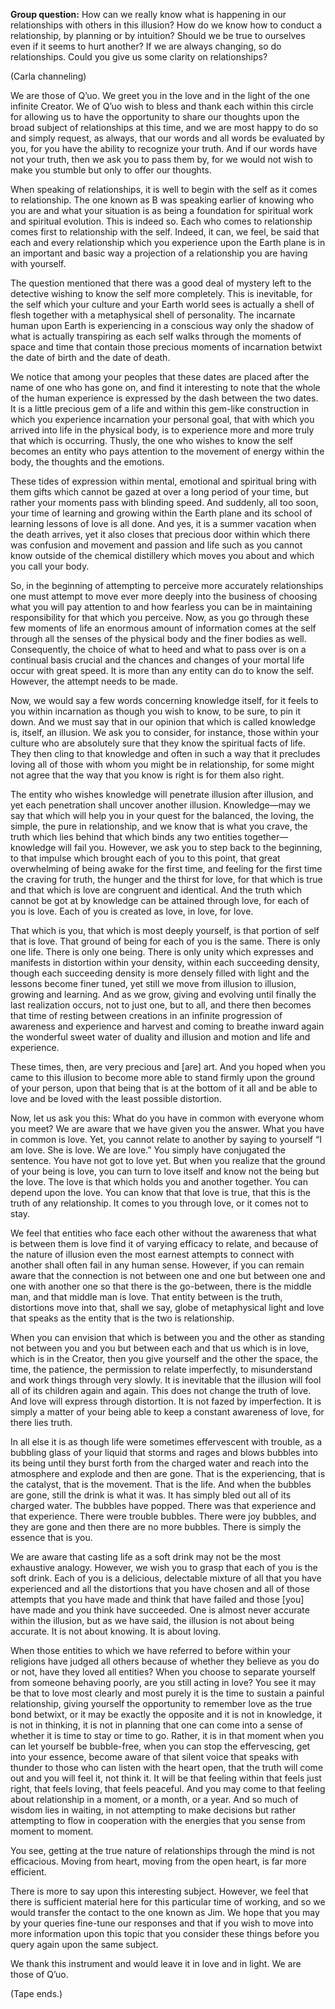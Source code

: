 <p class="group-question"><strong>Group question:</strong> How can we really know what is happening in our relationships with others in this illusion? How do we know how to conduct a relationship, by planning or by intuition? Should we be true to ourselves even if it seems to hurt another? If we are always changing, so do relationships. Could you give us some clarity on relationships?</p>
<p class="channel-type">(Carla channeling)</p>
<p>We are those of Q’uo. We greet you in the love and in the light of the one infinite Creator. We of Q’uo wish to bless and thank each within this circle for allowing us to have the opportunity to share our thoughts upon the broad subject of relationships at this time, and we are most happy to do so and simply request, as always, that our words and all words be evaluated by you, for you have the ability to recognize your truth. And if our words have not your truth, then we ask you to pass them by, for we would not wish to make you stumble but only to offer our thoughts.</p>
<p>When speaking of relationships, it is well to begin with the self as it comes to relationship. The one known as B was speaking earlier of knowing who you are and what your situation is as being a foundation for spiritual work and spiritual evolution. This is indeed so. Each who comes to relationship comes first to relationship with the self. Indeed, it can, we feel, be said that each and every relationship which you experience upon the Earth plane is in an important and basic way a projection of a relationship you are having with yourself.</p>
<p>The question mentioned that there was a good deal of mystery left to the detective wishing to know the self more completely. This is inevitable, for the self which your culture and your Earth world sees is actually a shell of flesh together with a metaphysical shell of personality. The incarnate human upon Earth is experiencing in a conscious way only the shadow of what is actually transpiring as each self walks through the moments of space and time that contain those precious moments of incarnation betwixt the date of birth and the date of death.</p>
<p>We notice that among your peoples that these dates are placed after the name of one who has gone on, and find it interesting to note that the whole of the human experience is expressed by the dash between the two dates. It is a little precious gem of a life and within this gem-like construction in which you experience incarnation your personal goal, that with which you arrived into life in the physical body, is to experience more and more truly that which is occurring. Thusly, the one who wishes to know the self becomes an entity who pays attention to the movement of energy within the body, the thoughts and the emotions.</p>
<p>These tides of expression within mental, emotional and spiritual bring with them gifts which cannot be gazed at over a long period of your time, but rather your moments pass with blinding speed. And suddenly, all too soon, your time of learning and growing within the Earth plane and its school of learning lessons of love is all done. And yes, it is a summer vacation when the death arrives, yet it also closes that precious door within which there was confusion and movement and passion and life such as you cannot know outside of the chemical distillery which moves you about and which you call your body.</p>
<p>So, in the beginning of attempting to perceive more accurately relationships one must attempt to move ever more deeply into the business of choosing what you will pay attention to and how fearless you can be in maintaining responsibility for that which you perceive. Now, as you go through these few moments of life an enormous amount of information comes at the self through all the senses of the physical body and the finer bodies as well. Consequently, the choice of what to heed and what to pass over is on a continual basis crucial and the chances and changes of your mortal life occur with great speed. It is more than any entity can do to know the self. However, the attempt needs to be made.</p>
<p>Now, we would say a few words concerning knowledge itself, for it feels to you within incarnation as though you wish to know, to be sure, to pin it down. And we must say that in our opinion that which is called knowledge is, itself, an illusion. We ask you to consider, for instance, those within your culture who are absolutely sure that they know the spiritual facts of life. They then cling to that knowledge and often in such a way that it precludes loving all of those with whom you might be in relationship, for some might not agree that the way that you know is right is for them also right.</p>
<p>The entity who wishes knowledge will penetrate illusion after illusion, and yet each penetration shall uncover another illusion. Knowledge—may we say that which will help you in your quest for the balanced, the loving, the simple, the pure in relationship, and we know that is what you crave, the truth which lies behind that which binds any two entities together—knowledge will fail you. However, we ask you to step back to the beginning, to that impulse which brought each of you to this point, that great overwhelming of being awake for the first time, and feeling for the first time the craving for truth, the hunger and the thirst for love, for that which is true and that which is love are congruent and identical. And the truth which cannot be got at by knowledge can be attained through love, for each of you is love. Each of you is created as love, in love, for love.</p>
<p>That which is you, that which is most deeply yourself, is that portion of self that is love. That ground of being for each of you is the same. There is only one life. There is only one being. There is only unity which expresses and manifests in distortion within your density, within each succeeding density, though each succeeding density is more densely filled with light and the lessons become finer tuned, yet still we move from illusion to illusion, growing and learning. And as we grow, giving and evolving until finally the last realization occurs, not to just one, but to all, and there then becomes that time of resting between creations in an infinite progression of awareness and experience and harvest and coming to breathe inward again the wonderful sweet water of duality and illusion and motion and life and experience.</p>
<p>These times, then, are very precious and [are] art. And you hoped when you came to this illusion to become more able to stand firmly upon the ground of your person, upon that being that is at the bottom of it all and be able to love and be loved with the least possible distortion.</p>
<p>Now, let us ask you this: What do you have in common with everyone whom you meet? We are aware that we have given you the answer. What you have in common is love. Yet, you cannot relate to another by saying to yourself “I am love. She is love. We are love.” You simply have conjugated the sentence. You have not got to love yet. But when you realize that the ground of your being is love, you can turn to love itself and know not the being but the love. The love is that which holds you and another together. You can depend upon the love. You can know that that love is true, that this is the truth of any relationship. It comes to you through love, or it comes not to stay.</p>
<p>We feel that entities who face each other without the awareness that what is between them is love find it of varying efficacy to relate, and because of the nature of illusion even the most earnest attempts to connect with another shall often fail in any human sense. However, if you can remain aware that the connection is not between one and one but between one and one with another one so that there is the go-between, there is the middle man, and that middle man is love. That entity between is the truth, distortions move into that, shall we say, globe of metaphysical light and love that speaks as the entity that is the two is relationship.</p>
<p>When you can envision that which is between you and the other as standing not between you and you but between each and that us which is in love, which is in the Creator, then you give yourself and the other the space, the time, the patience, the permission to relate imperfectly, to misunderstand and work things through very slowly. It is inevitable that the illusion will fool all of its children again and again. This does not change the truth of love. And love will express through distortion. It is not fazed by imperfection. It is simply a matter of your being able to keep a constant awareness of love, for there lies truth.</p>
<p>In all else it is as though life were sometimes effervescent with trouble, as a bubbling glass of your liquid that storms and rages and blows bubbles into its being until they burst forth from the charged water and reach into the atmosphere and explode and then are gone. That is the experiencing, that is the catalyst, that is the movement. That is the life. And when the bubbles are gone, still the drink is what it was. It has simply bled out all of its charged water. The bubbles have popped. There was that experience and that experience. There were trouble bubbles. There were joy bubbles, and they are gone and then there are no more bubbles. There is simply the essence that is you.</p>
<p>We are aware that casting life as a soft drink may not be the most exhaustive analogy. However, we wish you to grasp that each of you is the soft drink. Each of you is a delicious, delectable mixture of all that you have experienced and all the distortions that you have chosen and all of those attempts that you have made and think that have failed and those [you] have made and you think have succeeded. One is almost never accurate within the illusion, but as we have said, the illusion is not about being accurate. It is not about knowing. It is about loving.</p>
<p>When those entities to which we have referred to before within your religions have judged all others because of whether they believe as you do or not, have they loved all entities? When you choose to separate yourself from someone behaving poorly, are you still acting in love? You see it may be that to love most clearly and most purely it is the time to sustain a painful relationship, giving yourself the opportunity to remember love as the true bond betwixt, or it may be exactly the opposite and it is not in knowledge, it is not in thinking, it is not in planning that one can come into a sense of whether it is time to stay or time to go. Rather, it is in that moment when you can let yourself be bubble-free, when you can stop the effervescing, get into your essence, become aware of that silent voice that speaks with thunder to those who can listen with the heart open, that the truth will come out and you will feel it, not think it. It will be that feeling within that feels just right, that feels loving, that feels peaceful. And you may come to that feeling about relationship in a moment, or a month, or a year. And so much of wisdom lies in waiting, in not attempting to make decisions but rather attempting to flow in cooperation with the energies that you sense from moment to moment.</p>
<p>You see, getting at the true nature of relationships through the mind is not efficacious. Moving from heart, moving from the open heart, is far more efficient.</p>
<p>There is more to say upon this interesting subject. However, we feel that there is sufficient material here for this particular time of working, and so we would transfer the contact to the one known as Jim. We hope that you may by your queries fine-tune our responses and that if you wish to move into more information upon this topic that you consider these things before you query again upon the same subject.</p>
<p>We thank this instrument and would leave it in love and in light. We are those of Q’uo.</p>
<p class="comment">(Tape ends.)</p>